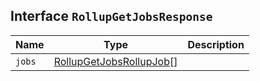 ## Interface `RollupGetJobsResponse`

| Name | Type | Description |
| - | - | - |
| `jobs` | [RollupGetJobsRollupJob](./RollupGetJobsRollupJob.md)[] | &nbsp; |
